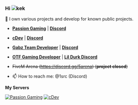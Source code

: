 ### Hi ![kek](https://cdn.discordapp.com/emojis/774570117002166283.gif?v=1) 

🔭 I own various projects and develop for known public projects.
- [**Passion Gaming**](https://passiongaming.gg/) | [**Discord**](https://discord.gg/passionrp)
- [**cDev**](https://cdev.shop/) | [**Discord**](https://discord.gg/cdev)
- [**Gabz Team Developer**](https://www.gabzv.com/) | [**Discord**](https://discord.gg/gabz)
- [**OTF Gaming Developer**](https://otfgaming.com) | [**Lil Durk Discord**](https://discord.gg/lildurk) 
- ~~FiveM Arena (https://discord.gg/5arena) (**project closed**)~~

- 📫 How to reach me: @1src (Discord)

**My Servers**

[![Passion Gaming](https://discordapp.com/api/guilds/594997912983830566/widget.png?style=banner4)](https://discord.com/invite/passionrp)
[![cDev](https://discordapp.com/api/guilds/860996899372007424/widget.png?style=banner4)](https://discord.com/invite/cdev)
